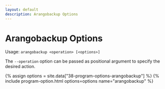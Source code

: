 ```yaml
---
layout: default
description: Arangobackup Options
---
```

Arangobackup Options
====================

Usage: `arangobackup <operation> [<options>]`

The `--operation` option can be passed as positional argument to specify the
desired action.

{% assign options = site.data["38-program-options-arangobackup"] %}
{% include program-option.html options=options name="arangobackup" %}
